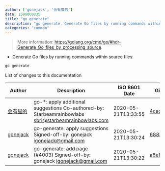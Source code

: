 ```yaml
---
author: ['gonejack', '会有猫的']
date: 1590060835
title: "go generate"
description: "go generate, Generate Go files by running commands within source files."
categories: "common"
---
```

> More information: <https://golang.org/cmd/go/#hdr-Generate_Go_files_by_processing_source>.

- Generate Go files by running commands within source files:

```bash
go generate
```
List of changes to this documentation


Author | Description | ISO 8601 Date | GitHub link
------|-----|-----|-----
[会有猫的](mailto:igonejack@gmail.com) | go-*: apply additional suggestions Co-authored-by: Starbeamrainbowlabs <sbrl@starbeamrainbowlabs.com> | 2020-05-21T13:33:55 | [4cac843cae95](https://github.com/tldr-pages/tldr/commit/4cac843cae95c7a2aa382595fa4f0837724468bc)
[gonejack](mailto:igonejack@gmail.com) | go-generate: apply suggestions Signed-off-by: gonejack <igonejack@gmail.com> | 2020-05-21T13:30:24 | [6888a29a68cd](https://github.com/tldr-pages/tldr/commit/6888a29a68cd17409a9cd91cb7a12d6667ac9223)
[gonejack](mailto:igonejack@gmail.com) | go-generate: add page (#4003) Signed-off-by: gonejack <igonejack@gmail.com> | 2020-05-21T13:30:22 | [a6ef97ac93b6](https://github.com/tldr-pages/tldr/commit/a6ef97ac93b68e965bd4a1f0d43631ab637cd6f4)

